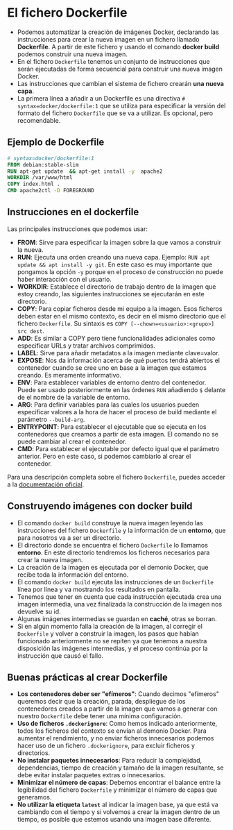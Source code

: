 # El fichero Dockerfile

* Podemos automatizar la creación de imágenes Docker, declarando las instrucciones para crear la nueva imagen en un fichero llamado **Dockerfile**. A partir de este fichero y usando el comando **docker build** podemos construir una nueva imagen.
* En el fichero `Dockerfile` tenemos un conjunto de instrucciones que serán ejecutadas de forma secuencial para construir una nueva imagen Docker. 
* Las instrucciones que cambian el sistema de fichero crearán **una nueva capa**.
* La primera línea a añadir a un Dockerfile es una directiva `# syntax=docker/dockerfile:1` que se utiliza para especificar la versión del formato del fichero `Dockerfile` que se va a utilizar. Es opcional, pero recomendable.

## Ejemplo de Dockerfile

```Dockerfile
# syntax=docker/dockerfile:1
FROM debian:stable-slim
RUN apt-get update  && apt-get install -y  apache2 
WORKDIR /var/www/html
COPY index.html .
CMD apache2ctl -D FOREGROUND
```

## Instrucciones en el dockerfile

Las principales instrucciones que podemos usar:

* **FROM**: Sirve para especificar la imagen sobre la que vamos a construir la nueva.
* **RUN**: Ejecuta una orden creando una nueva capa.  Ejemplo: `RUN apt update && apt install -y git`. En este caso es muy importante que pongamos la opción `-y` porque en el proceso de construcción no puede haber interacción con el usuario.
* **WORKDIR**: Establece el directorio de trabajo dentro de la imagen que estoy creando, las siguientes instrucciones se ejecutarán en este directorio.
* **COPY**: Para copiar ficheros desde mi equipo a la imagen. Esos ficheros deben estar en el mismo contexto, es decir en el mismo directorio que el fichero `Dockerfile`. Su sintaxis es `COPY [--chown=<usuario>:<grupo>] src dest`. 
* **ADD**: Es similar a COPY pero tiene funcionalidades adicionales como especificar URLs  y tratar archivos comprimidos.
* **LABEL**: Sirve para añadir metadatos a la imagen mediante clave=valor.
* **EXPOSE**: Nos da información acerca de qué puertos tendrá abiertos el contenedor cuando se cree uno en base a la imagen que estamos creando. Es meramente informativo.  
* **ENV**: Para establecer variables de entorno dentro del contenedor. Puede ser usado posteriormente en las órdenes `RUN` añadiendo `$` delante de el nombre de la variable de entorno. 
* **ARG**: Para definir variables para las cuales los usuarios pueden especificar valores a la hora de hacer el proceso de build mediante el parámetro  `--build-arg`. 
* **ENTRYPOINT**: Para establecer el ejecutable que se ejecuta en los contenedores que creamos a partir de esta imagen. El comando no se puede cambiar al crear el contenedor.
* **CMD**: Para establecer el ejecutable por defecto igual que el parámetro anterior. Pero en este caso, si podemos cambiarlo al crear el contenedor.

Para una descripción completa sobre el fichero `Dockerfile`, puedes acceder a la [documentación oficial](https://docs.docker.com/engine/reference/builder/).

## Construyendo imágenes con docker build

* El comando `docker build` construye la nueva imagen leyendo las instrucciones del fichero `Dockerfile` y la información de un **entorno**, que para nosotros va a ser un directorio.
* El directorio donde se encuentra el fichero `Dockerfile` lo llamamos **entorno**. En este directorio tendremos los ficheros necesarios para crear la nueva imagen.
* La creación de la imagen es ejecutada por el demonio Docker, que recibe toda la información del entorno. 
* El comando `docker build` ejecuta las instrucciones de un `Dockerfile` línea por línea y va mostrando los resultados en pantalla.
* Tenemos que tener en cuenta que cada instrucción ejecutada crea una imagen intermedia, una vez finalizada la construcción de la imagen nos devuelve su id. 
* Algunas imágenes intermedias se guardan en **caché**, otras se borran. 
* Si en algún momento falla la creación de la imagen, al corregir el `Dockerfile` y volver a construir la imagen, los pasos que habían funcionado anteriormente no se repiten ya que tenemos a nuestra disposición las imágenes intermedias, y el proceso continúa por la instrucción que causó el fallo.

## Buenas prácticas al crear Dockerfile

* **Los contenedores deber ser "efímeros"**: Cuando decimos "efímeros" queremos decir que la creación, parada, despliegue de los contenedores creados a partir de la imagen que vamos a generar con nuestro `Dockerfile` debe tener una mínima configuración.
* **Uso de ficheros `.dockerignore`**: Como hemos indicado anteriormente, todos los ficheros del contexto se envían al demonio Docker. Para aumentar el rendimiento, y no enviar ficheros innecesarios podemos hacer uso de un fichero `.dockerignore`, para excluir ficheros y directorios.
* **No instalar paquetes innecesarios**: Para reducir la complejidad, dependencias, tiempo de creación y tamaño de la imagen resultante, se debe evitar instalar paquetes extras o innecesarios. 
* **Minimizar el número de capas**: Debemos encontrar el balance entre la legibilidad del fichero `Dockerfile` y minimizar el número de capas que generamos.
* **No utilizar la etiqueta `latest`** al indicar la imagen base, ya que está va cambiando con el tiempo y si volvemos a crear la imagen dentro de un tiempo, es posible que estemos usando una imagen base diferente.